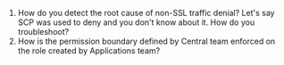 
1. How do you detect the root cause of non-SSL traffic denial? Let's say SCP was used to deny and you don't know about it.  How do you troubleshoot?
2. How is the permission boundary defined by Central team enforced on the role created by Applications team?
